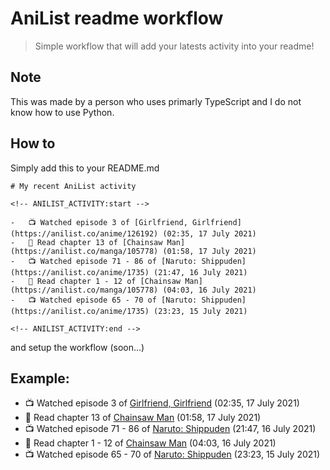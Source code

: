 # AniList readme workflow

> Simple workflow that will add your latests activity into your readme!

## Note

This was made by a person who uses primarly TypeScript and I do not know how to use Python.

## How to

Simply add this to your README.md

```
# My recent AniList activity

<!-- ANILIST_ACTIVITY:start -->

-   📺 Watched episode 3 of [Girlfriend, Girlfriend](https://anilist.co/anime/126192) (02:35, 17 July 2021)
-   📖 Read chapter 13 of [Chainsaw Man](https://anilist.co/manga/105778) (01:58, 17 July 2021)
-   📺 Watched episode 71 - 86 of [Naruto: Shippuden](https://anilist.co/anime/1735) (21:47, 16 July 2021)
-   📖 Read chapter 1 - 12 of [Chainsaw Man](https://anilist.co/manga/105778) (04:03, 16 July 2021)
-   📺 Watched episode 65 - 70 of [Naruto: Shippuden](https://anilist.co/anime/1735) (23:23, 15 July 2021)

<!-- ANILIST_ACTIVITY:end -->
```

and setup the workflow (soon...)

## Example:

<!-- ANILIST_ACTIVITY:start -->

-   📺 Watched episode 3 of [Girlfriend, Girlfriend](https://anilist.co/anime/126192) (02:35, 17 July 2021)
-   📖 Read chapter 13 of [Chainsaw Man](https://anilist.co/manga/105778) (01:58, 17 July 2021)
-   📺 Watched episode 71 - 86 of [Naruto: Shippuden](https://anilist.co/anime/1735) (21:47, 16 July 2021)
-   📖 Read chapter 1 - 12 of [Chainsaw Man](https://anilist.co/manga/105778) (04:03, 16 July 2021)
-   📺 Watched episode 65 - 70 of [Naruto: Shippuden](https://anilist.co/anime/1735) (23:23, 15 July 2021)

<!-- ANILIST_ACTIVITY:end -->
